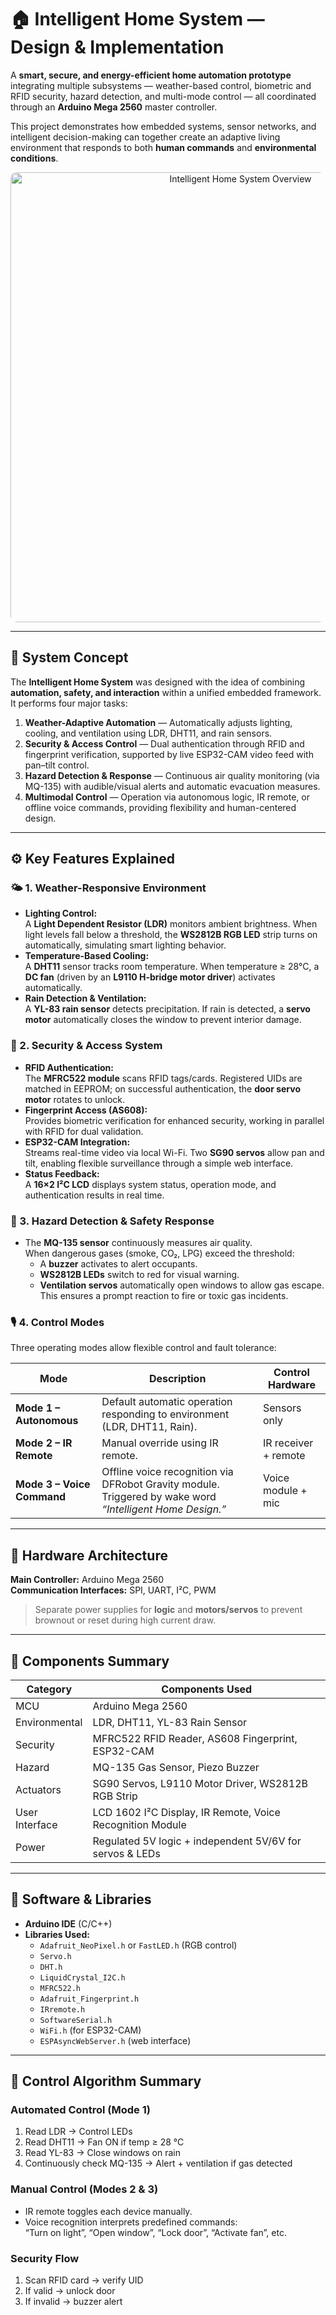 # 🏠 Intelligent Home System — Design & Implementation

A **smart, secure, and energy-efficient home automation prototype** integrating multiple subsystems — weather-based control, biometric and RFID security, hazard detection, and multi-mode control — all coordinated through an **Arduino Mega 2560** master controller.

This project demonstrates how embedded systems, sensor networks, and intelligent decision-making can together create an adaptive living environment that responds to both **human commands** and **environmental conditions**.

<p align="center">
  <img src="https://raw.githubusercontent.com/<your_username>/Intelligent-Home-System/main/docs/images/overview.jpg" 
       alt="Intelligent Home System Overview" 
       width="720"
       style="object-fit:cover;border-radius:10px;"/>
</p>

---

## 🧠 System Concept

The **Intelligent Home System** was designed with the idea of combining **automation, safety, and interaction** within a unified embedded framework.  
It performs four major tasks:

1. **Weather-Adaptive Automation** — Automatically adjusts lighting, cooling, and ventilation using LDR, DHT11, and rain sensors.  
2. **Security & Access Control** — Dual authentication through RFID and fingerprint verification, supported by live ESP32-CAM video feed with pan–tilt control.  
3. **Hazard Detection & Response** — Continuous air quality monitoring (via MQ-135) with audible/visual alerts and automatic evacuation measures.  
4. **Multimodal Control** — Operation via autonomous logic, IR remote, or offline voice commands, providing flexibility and human-centered design.

---

## ⚙️ Key Features Explained

### 🌤️ 1. Weather-Responsive Environment
- **Lighting Control:**  
  A **Light Dependent Resistor (LDR)** monitors ambient brightness. When light levels fall below a threshold, the **WS2812B RGB LED** strip turns on automatically, simulating smart lighting behavior.
- **Temperature-Based Cooling:**  
  A **DHT11** sensor tracks room temperature. When temperature ≥ 28°C, a **DC fan** (driven by an **L9110 H-bridge motor driver**) activates automatically.
- **Rain Detection & Ventilation:**  
  A **YL-83 rain sensor** detects precipitation. If rain is detected, a **servo motor** automatically closes the window to prevent interior damage.

### 🔐 2. Security & Access System
- **RFID Authentication:**  
  The **MFRC522 module** scans RFID tags/cards. Registered UIDs are matched in EEPROM; on successful authentication, the **door servo motor** rotates to unlock.
- **Fingerprint Access (AS608):**  
  Provides biometric verification for enhanced security, working in parallel with RFID for dual validation.
- **ESP32-CAM Integration:**  
  Streams real-time video via local Wi-Fi. Two **SG90 servos** allow pan and tilt, enabling flexible surveillance through a simple web interface.
- **Status Feedback:**  
  A **16×2 I²C LCD** displays system status, operation mode, and authentication results in real time.

### 🚨 3. Hazard Detection & Safety Response
- The **MQ-135 sensor** continuously measures air quality.  
  When dangerous gases (smoke, CO₂, LPG) exceed the threshold:
  - A **buzzer** activates to alert occupants.  
  - **WS2812B LEDs** switch to red for visual warning.  
  - **Ventilation servos** automatically open windows to allow gas escape.  
This ensures a prompt reaction to fire or toxic gas incidents.

### 🎙️ 4. Control Modes
Three operating modes allow flexible control and fault tolerance:

| Mode | Description | Control Hardware |
|------|--------------|------------------|
| **Mode 1 – Autonomous** | Default automatic operation responding to environment (LDR, DHT11, Rain). | Sensors only |
| **Mode 2 – IR Remote** | Manual override using IR remote. | IR receiver + remote |
| **Mode 3 – Voice Command** | Offline voice recognition via DFRobot Gravity module. Triggered by wake word *“Intelligent Home Design.”* | Voice module + mic |

---

## 🔩 Hardware Architecture

**Main Controller:** Arduino Mega 2560  
**Communication Interfaces:** SPI, UART, I²C, PWM


> Separate power supplies for **logic** and **motors/servos** to prevent brownout or reset during high current draw.

---

## 🧰 Components Summary

| Category | Components Used |
|-----------|-----------------|
| MCU | Arduino Mega 2560 |
| Environmental | LDR, DHT11, YL-83 Rain Sensor |
| Security | MFRC522 RFID Reader, AS608 Fingerprint, ESP32-CAM |
| Hazard | MQ-135 Gas Sensor, Piezo Buzzer |
| Actuators | SG90 Servos, L9110 Motor Driver, WS2812B RGB Strip |
| User Interface | LCD 1602 I²C Display, IR Remote, Voice Recognition Module |
| Power | Regulated 5V logic + independent 5V/6V for servos & LEDs |

---

## 🧩 Software & Libraries

- **Arduino IDE** (C/C++)  
- **Libraries Used:**
  - `Adafruit_NeoPixel.h` or `FastLED.h` (RGB control)
  - `Servo.h`
  - `DHT.h`
  - `LiquidCrystal_I2C.h`
  - `MFRC522.h`
  - `Adafruit_Fingerprint.h`
  - `IRremote.h`
  - `SoftwareSerial.h`
  - `WiFi.h` (for ESP32-CAM)
  - `ESPAsyncWebServer.h` (web interface)

---

## 🧠 Control Algorithm Summary

### Automated Control (Mode 1)
1. Read LDR → Control LEDs  
2. Read DHT11 → Fan ON if temp ≥ 28 °C  
3. Read YL-83 → Close windows on rain  
4. Continuously check MQ-135 → Alert + ventilation if gas detected  

### Manual Control (Modes 2 & 3)
- IR remote toggles each device manually.
- Voice recognition interprets predefined commands:  
  “Turn on light”, “Open window”, “Lock door”, “Activate fan”, etc.

### Security Flow
1. Scan RFID card → verify UID  
2. If valid → unlock door  
3. If invalid → buzzer alert


